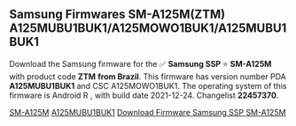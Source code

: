 <h2>Samsung Firmwares SM-A125M(ZTM) A125MUBU1BUK1/A125MOWO1BUK1/A125MUBU1BUK1</h2>
Download the Samsung firmware for the ✅ <strong>Samsung SSP </strong> ⭐ <strong>SM-A125M</strong> with product code <strong>ZTM</strong> <strong> from Brazil</strong>. This firmware has version number PDA <strong>A125MUBU1BUK1</strong> and CSC A125MOWO1BUK1. The operating system of this firmware is Android R , with build date 2021-12-24. Changelist <strong>22457370</strong>.

[SM-A125M](https://samfirm.shop/samsung/model/SM-A125M)
[A125MUBU1BUK1](https://samfirm.shop/samsung/pda/A125MUBU1BUK1)
[Download Firmware Samsung SSP SM-A125M](https://samfirm.shop/samsung/firmware/485210)
